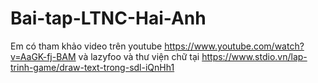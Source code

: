# Bai-tap-LTNC-Hai-Anh
Em có tham khảo video trên youtube https://www.youtube.com/watch?v=AaGK-fj-BAM và lazyfoo và thư viện chữ tại https://www.stdio.vn/lap-trinh-game/draw-text-trong-sdl-iQnHh1
